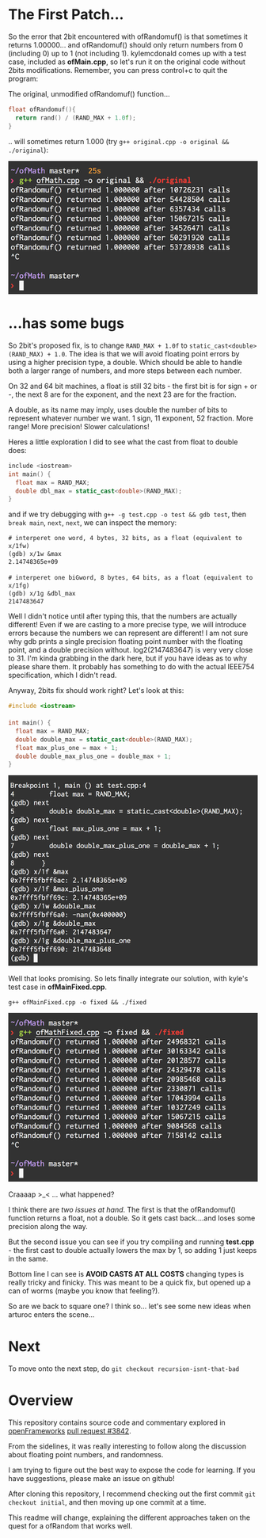 # The First Patch...

So the error that 2bit encountered with ofRandomuf() is that sometimes it returns 1.00000... and ofRandomuf() should only return numbers from 0 (including 0) up to 1 (not including 1). kylemcdonald comes up with a test case, included as **ofMain.cpp**, so let's run it on the original code without 2bits modifications. Remember, you can press control+c to quit the program:

The original, unmodified ofRandomuf() function...

```c++
float ofRandomuf(){
  return rand() / (RAND_MAX + 1.0f);
}
```

.. will sometimes return 1.000 (try `g++ original.cpp -o original && ./original`):

![original output](original.png)

# ...has some bugs

So 2bit's proposed fix, is to change `RAND_MAX + 1.0f` to `static_cast<double>(RAND_MAX) + 1.0`. The idea is that we will avoid floating point errors by using a higher precision type, a double. Which should be able to handle both a larger range of numbers, and more steps between each number.

On 32 and 64 bit machines, a float is still 32 bits - the first bit is for sign + or -, the next 8 are for the exponent, and the next 23 are for the fraction.

A double, as its name may imply, uses double the number of bits to represent whatever number we want. 1 sign, 11 exponent, 52 fraction. More range! More precision! Slower calculations!

Heres a little exploration I did to see what the cast from float to double does:

```c++
include <iostream>
int main() {
  float max = RAND_MAX;
  double dbl_max = static_cast<double>(RAND_MAX);
}
```

and if we try debugging with `g++ -g test.cpp -o test && gdb test`, then `break main`, `next`, `next`, we can inspect the memory:

```
# interperet one word, 4 bytes, 32 bits, as a float (equivalent to x/1fw)
(gdb) x/1w &max
2.14748365e+09

# interperet one biGword, 8 bytes, 64 bits, as a float (equivalent to x/1fg)
(gdb) x/1g &dbl_max
2147483647
```

Well I didn't notice until after typing this, that the numbers are actually different! Even if we are casting to a more precise type, we will introduce errors because the numbers we can represent are different! I am not sure why gdb prints a single precision floating point number with the floating point, and a double precision without. log2(2147483647) is very very close to 31. I'm kinda grabbing in the dark here, but if you have ideas as to why please share them. It probably has something to do with the actual IEEE754 specification, which I didn't read.

Anyway, 2bits fix should work right? Let's look at this:

```c++
#include <iostream>

int main() {
  float max = RAND_MAX;
  double double_max = static_cast<double>(RAND_MAX);
  float max_plus_one = max + 1;
  double double_max_plus_one = double_max + 1;
}
```

![max and double max](double.png)

Well that looks promising. So lets finally integrate our solution, with kyle's test case in **ofMainFixed.cpp**.

    g++ ofMainFixed.cpp -o fixed && ./fixed

![fixed](fixed.png)

Craaaap >\_< ... what happened?

I think there are *two issues at hand*. The first is that the ofRandomuf() function returns a float, not a double. So it gets cast back....and loses some precision along the way.

But the second issue you can see if you try compiling and running **test.cpp** - the first cast to double actually lowers the max by 1, so adding 1 just keeps in the same.

Bottom line I can see is **AVOID CASTS AT ALL COSTS** changing types is really tricky and finicky. This was meant to be a quick fix, but opened up a can of worms (maybe you know that feeling?).

So are we back to square one? I think so... let's see some new ideas when arturoc enters the scene...

# Next

To move onto the next step, do `git checkout recursion-isnt-that-bad`

# Overview

This repository contains source code and commentary explored in [openFrameworks][1] [pull request #3842][2].

From the sidelines, it was really interesting to follow along the discussion about floating point numbers, and randomness.

I am trying to figure out the best way to expose the code for learning. If you have suggestions, please make an issue on github!

After cloning this repository, I recommend checking out the first commit `git checkout initial`, and then moving up one commit at a time.

This readme will change, explaining the different approaches taken on the quest for a ofRandom that works well.


[1]: http://openframeworks.cc
[2]: https://github.com/openframeworks/openFrameworks/pull/3842
